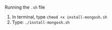 Running the `.sh` file
1. In terminal, type `chmod +x install-mongosh.sh`
2. Type: `./install-mongosh.sh`
